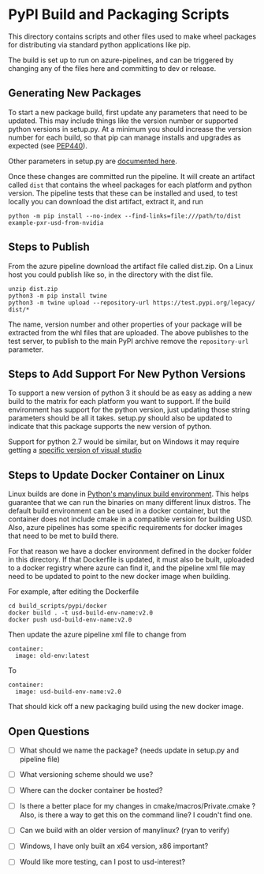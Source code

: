 # PyPI Build and Packaging Scripts

This directory contains scripts and other files used to make wheel packages for
distributing via standard python applications like pip.

The build is set up to run on azure-pipelines, and can be triggered by changing
any of the files here and committing to dev or release.

## Generating New Packages

To start a new package build, first update any parameters that need to be
updated.  This may include things like the version number or supported python
versions in setup.py. At a minimum you should increase the version number for
each build, so that pip can manage installs and upgrades as expected (see
[PEP440](https://www.python.org/dev/peps/pep-0440)).

Other parameters in setup.py are 
[documented here](https://packaging.python.org/guides/distributing-packages-using-setuptools).

Once these changes are committed run the pipeline. It will create an artifact
called `dist` that contains the wheel packages for each platform and python
version. The pipeline tests that these can be installed and used, to test
locally you can download the dist artifact, extract it, and run

```
python -m pip install --no-index --find-links=file:///path/to/dist example-pxr-usd-from-nvidia
```

## Steps to Publish

From the azure pipeline download the artifact file called dist.zip. On a Linux
host you could publish like so, in the directory with the dist file.

```
unzip dist.zip
python3 -m pip install twine
python3 -m twine upload --repository-url https://test.pypi.org/legacy/ dist/*
```

The name, version number and other properties of your package will be extracted
from the whl files that are uploaded. The above publishes to the test server,
to publish to the main PyPI archive remove the `repository-url` parameter.

## Steps to Add Support For New Python Versions

To support a new version of python 3 it should be as easy as adding a new build
to the matrix for each platform you want to support. If the build environment has
support for the python version, just updating those string parameters should be
all it takes. setup.py should also be updated to indicate that this package 
supports the new version of python.

Support for python 2.7 would be similar, but on Windows it may require getting
a [specific version of visual studio](https://wiki.python.org/moin/WindowsCompilers)

## Steps to Update Docker Container on Linux

Linux builds are done in [Python's manylinux build
environment](https://github.com/pypa/manylinux). This helps guarantee that we
can run the binaries on many different linux distros. The default build
environment can be used in a docker container, but the container does not
include cmake in a compatible version for building USD. Also, azure pipelines
has some specific requirements for docker images that need to be met to build
there.

For that reason we have a docker environment defined in the docker folder in
this directory. If that Dockerfile is updated, it must also be built, uploaded
to a docker registry where azure can find it, and the pipeline xml file may
need to be updated to point to the new docker image when building.

For example, after editing the Dockerfile
```
cd build_scripts/pypi/docker
docker build . -t usd-build-env-name:v2.0
docker push usd-build-env-name:v2.0
```
Then update the azure pipeline xml file to change from
```
container:
  image: old-env:latest
```
To
```
container:
  image: usd-build-env-name:v2.0
```
That should kick off a new packaging build using the new docker image.

## Open Questions

- [ ] What should we name the package? 
      (needs update in setup.py and pipeline file)
- [ ] What versioning scheme should we use?
- [ ] Where can the docker container be hosted?
- [ ] Is there a better place for my changes in cmake/macros/Private.cmake ?
      Also, is there a way to get this on the command line? I coudn't find one.
- [ ] Can we build with an older version of manylinux? (ryan to verify)
- [ ] Windows, I have only built an x64 version, x86 important?
- [ ] Would like more testing, can I post to usd-interest?

